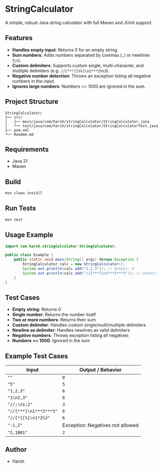 # StringCalculator

A simple, robust Java string calculator with full Maven and JUnit support.

## Features

-  **Handles empty input**: Returns 0 for an empty string.
-  **Sum numbers**: Adds numbers separated by commas (`,`) or newlines (`\n`).
-  **Custom delimiters**: Supports custom single, multi-character, and multiple delimiters (e.g. `//[***][%%]\n1***2%%3`).
-  **Negative number detection**: Throws an exception listing all negative numbers in the input.
-  **Ignores large numbers**: Numbers >= 1000 are ignored in the sum.

## Project Structure

```
StringCalculator/
├── src/
│   ├── main/java/com/harsh/stringCalculator/StringCalculator.java
│   └── test/java/com/harsh/stringCalculator/StringCalculatorTest.java
├── pom.xml
└── Readme.md
```

## Requirements

- Java 21
- Maven

## Build

```sh
mvn clean install
```

## Run Tests

```sh
mvn test
```

## Usage Example

```java
import com.harsh.stringCalculator.StringCalculator;

public class Example {
    public static void main(String[] args) throws Exception {
        StringCalculator calc = new StringCalculator();
        System.out.println(calc.add("1,2,3")); // Output: 6
        System.out.println(calc.add("//[***]\n1***2***3")); // Output: 6
    }
}
```

## Test Cases

-  **Empty string**: Returns 0
-  **Single number**: Returns the number itself
-  **Two or more numbers**: Returns their sum
-  **Custom delimiter**: Handles custom single/multi/multiple delimiters
-  **Newline as delimiter**: Handles newlines as valid delimiters
-  **Negative numbers**: Throws exception listing all negatives
-  **Numbers >= 1000**: Ignored in the sum

##  Example Test Cases

| Input                  | Output / Behavior                |
| ---------------------- | -------------------------------- |
| `""`                   | `0`                              |
| `"5"`                  | `5`                              |
| `"1,2,3"`              | `6`                              |
| `"1\n2,3"`             | `6`                              |
| `"//;\n1;2"`           | `3`                              |
| `"//[***]\n1***2***3"` | `6`                              |
| `"//[*][%]\n1*2%3"`    | `6`                              |
| `"-1,2"`               | Exception: Negatives not allowed |
| `"2,1001"`             | `2`                              |

## Author

- Harsh
